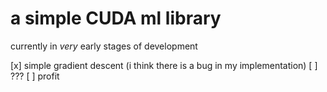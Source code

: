# a simple CUDA ml library

currently in *very* early stages of development

[x] simple gradient descent (i think there is a bug in my implementation)
[ ] ???
[ ] profit

